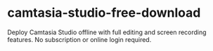 # camtasia-studio-free-download
Deploy Camtasia Studio offline with full editing and screen recording features. No subscription or online login required.
